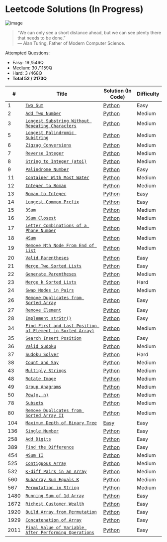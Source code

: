 
# Leetcode Solutions (In Progress)
![image](https://user-images.githubusercontent.com/95974393/152679059-9839749a-72bb-4842-8c5a-a12184cbfaf7.png)
>“We can only see a short distance ahead, but we can see plenty there that needs to be done.”  
― Alan Turing, Father of Modern Computer Science.

Attempted Questions:

 - Easy: 19 /546Q 
 - Medium: 30 /1159Q
 - Hard: 3 /468Q
 - **Total 52 / 2173Q** 

|       #         |Title                          |Solution (In Code)          | Difficulty |
|----------------|-------------------------------|-----------------------------|----------- |
|1|[`Two Sum`](https://leetcode.com/problems/two-sum/)|[Python](https://github.com/yenwee/leetcode_solutions/blob/main/scripts/1.%20Two%20Sum/two_sum.py)| Easy |
|2 |[`Add Two Number`](https://leetcode.com/problems/add-two-numbers/)|[Python](https://github.com/yenwee/leetcode_solutions/blob/main/scripts/2.%20Add%20Two%20Number/add_two_number.py)| Medium |
|3 |[`Longest Substring Without Repeating Characters`](https://leetcode.com/problems/longest-substring-without-repeating-characters/)|[Python](https://github.com/yenwee/leetcode_solutions/blob/main/scripts/3.%20Longest%20Substring%20Without%20Repeating%20Characters/longest_substring_without_repeating.py)| Medium |
|5 |[`Longest Palindromic Substring`](https://leetcode.com/problems/longest-palindromic-substring/)|[Python](https://github.com/yenwee/leetcode_solutions/blob/main/scripts/5.%20Longest%20Palindromic%20Substring/longest_palindromic_substring.py)| Medium |
|6 |[`Zigzag Conversions`](https://leetcode.com/problems/zigzag-conversion/)|[Python](https://github.com/yenwee/leetcode_solutions/blob/main/scripts/6.%20Zigzag%20Conversion/zigzag_conversion.py)| Medium |
|7 |[`Reverse Integer`](https://leetcode.com/problems/reverse-integer/)|[Python](https://github.com/yenwee/leetcode_solutions/blob/main/scripts/7.%20Reverse%20Integer/reverse_integer.py)| Medium |
|8 |[`String to Integer (atoi)`](https://leetcode.com/problems/string-to-integer-atoi/)|[Python](https://github.com/yenwee/leetcode_solutions/blob/main/scripts/8.%20String%20to%20Integer%20%28atoi%29/string_to_int.py)| Medium |
|9 |[`Palindrome Number`](https://leetcode.com/problems/palindrome-number/)|[Python](https://github.com/yenwee/leetcode_solutions/blob/main/scripts/9.%20Palindrome%20Number/palindrome.py)| Easy |
|11 |[`Container With Most Water`](https://leetcode.com/problems/container-with-most-water/)|[Python](https://github.com/yenwee/leetcode_solutions/blob/main/scripts/11.%20Container%20With%20Most%20Water/most_water_container.py)| Medium |
|12 |[`Integer to Roman`](https://leetcode.com/problems/integer-to-roman/)|[Python](https://github.com/yenwee/leetcode_solutions/blob/main/scripts/12.%20Integer%20to%20Roman/int_to_roman.py)| Medium |
|13 |[`Roman to Integer`](https://leetcode.com/problems/roman-to-integer/)|[Python](https://github.com/yenwee/leetcode_solutions/blob/main/scripts/13.%20Roman%20to%20Integer/roman_to_int.py)| Easy |
|14 |[`Longest Common Prefix`](https://leetcode.com/problems/longest-common-prefix/)|[Python](https://github.com/yenwee/leetcode_solutions/blob/main/scripts/14.%20Longest%20Common%20Prefix/longest_common_prefix.py)| Easy |
|15 |[`3Sum`](https://leetcode.com/problems/3sum/)|[Python](https://github.com/yenwee/leetcode_solutions/blob/main/scripts/15.%203Sum/3_sum_two_pointer.py)| Medium |
|16 |[`3Sum Closest`](https://leetcode.com/problems/3sum-closest/)|[Python](https://github.com/yenwee/leetcode_solutions/blob/main/scripts/16.%203Sum%20Closest/3_sum_closest.py)| Medium |
|17 |[`Letter Combinations of a Phone Number`](https://leetcode.com/problems/letter-combinations-of-a-phone-number/)|[Python](https://github.com/yenwee/leetcode_solutions/blob/main/scripts/17.%20Letter%20Combinations%20of%20a%20Phone%20Number/phone_num_combination.py)| Medium |
|18 |[`4Sum`](https://leetcode.com/problems/4sum/)|[Python](https://github.com/yenwee/leetcode_solutions/blob/main/scripts/18.%204Sum/4_sum_two_pointer_nested_loop.py)| Medium |
|19 |[`Remove Nth Node From End of List`](https://leetcode.com/problems/remove-nth-node-from-end-of-list/)|[Python](https://github.com/yenwee/leetcode_solutions/blob/main/scripts/19.%20Remove%20Nth%20Node%20From%20End%20of%20List/remove_nth_node_loop_to_find_target.py)| Medium |
|20 |[`Valid Parentheses`](https://leetcode.com/problems/valid-parentheses/)|[Python](https://github.com/yenwee/leetcode_solutions/blob/main/scripts/20.%20Valid%20Parentheses/valid_parentheses.py)| Easy |
|21 |[`Merge Two Sorted Lists`](https://leetcode.com/problems/merge-two-sorted-lists//)|[Python](https://github.com/yenwee/leetcode_solutions/blob/main/scripts/21.%20Merge%20Two%20Sorted%20Lists/merge_2_sorted_list.py)| Easy |
|22 |[`Generate Parentheses`](https://leetcode.com/problems/generate-parentheses)|[Python](https://github.com/yenwee/leetcode_solutions/blob/main/scripts/22.%20Generate%20Parentheses/generate_parentheses_iterative.py)| Medium |
|23 |[`Merge k Sorted Lists`](https://leetcode.com/problems/merge-k-sorted-lists/)|[Python](https://github.com/yenwee/leetcode_solutions/blob/main/scripts/23.%20Merge%20k%20Sorted%20Lists/merge_k_sorted.py)| Hard |
|24 |[`Swap Nodes in Pairs`](https://leetcode.com/problems/swap-nodes-in-pairs/)|[Python](https://github.com/yenwee/leetcode_solutions/blob/main/scripts/24.%20Swap%20Nodes%20in%20Pairs/swap_nodes_in_pairs.py)| Medium |
|26 |[`Remove Duplicates from Sorted Array`](https://leetcode.com/problems/remove-duplicates-from-sorted-array/)|[Python](https://github.com/yenwee/leetcode_solutions/blob/main/scripts/26.%20Remove%20Duplicates%20from%20Sorted%20Array/remove_dup_from_sorted_array.py)| Easy |
|27 |[`Remove Element`](https://leetcode.com/problems/remove-element/)|[Python](https://github.com/yenwee/leetcode_solutions/blob/main/scripts/27.%20Remove%20Element/remove_element.py)| Easy |
|28 |[`Implement strStr()`](https://leetcode.com/problems/implement-strstr/)|[Python](https://github.com/yenwee/leetcode_solutions/blob/main/scripts/28.%20Implement%20strStr/implement_str_str.py)| Easy |
|34 |[`Find First and Last Position of Element in Sorted Array)`](https://leetcode.com/problems/find-first-and-last-position-of-element-in-sorted-array/)|[Python](https://github.com/yenwee/leetcode_solutions/blob/main/scripts/34.%20Find%20First%20and%20Last%20Position%20of%20Element%20in%20Sorted%20Array/find_first_and_last_position_of_element_in_sorted_array.py)| Medium |
|35 |[`Search Insert Position`](https://leetcode.com/problems/search-insert-position/)|[Python](https://github.com/yenwee/leetcode_solutions/blob/main/scripts/28.%20Implement%20strStr/implement_str_str.py)| Easy |
|36 |[`Valid Sudoku`](https://leetcode.com/problems/valid-sudoku/)|[Python](https://github.com/yenwee/leetcode_solutions/blob/main/scripts/36.%20Valid%20Sudoku/valid_sudoku_recording_seen.py)| Medium |
|37 |[`Sudoku Solver`](https://leetcode.com/problems/sudoku-solver/)|[Python](https://github.com/yenwee/leetcode_solutions/blob/main/scripts/37.%20Sudoku%20Solver/sudoku_solver_recursion.py)| Hard |
|38 |[`Count and Say`](https://leetcode.com/problems/count-and-say/)|[Python](https://github.com/yenwee/leetcode_solutions/blob/main/scripts/38.%20Count%20and%20Say/count_and_say.py)| Medium |
|43 |[`Multiply Strings`](https://leetcode.com/problems/multiply-strings/)|[Python](https://github.com/yenwee/leetcode_solutions/blob/main/scripts/43.%20Multiply%20Strings/multiply_strings.py)| Medium |
|48 |[`Rotate Image`](https://leetcode.com/problems/rotate-image/)|[Python](https://github.com/yenwee/leetcode_solutions/blob/main/scripts/48.%20Rotate%20Image/rotate_image.py)| Medium |
|49 |[`Group Anagrams`](https://leetcode.com/problems/group-anagrams/)|[Python](https://github.com/yenwee/leetcode_solutions/blob/main/scripts/49.%20Group%20Anagrams/group_anagram.py)| Medium |
|50 |[`Pow(x, n)`](https://leetcode.com/problems/powx-n//)|[Python](https://github.com/yenwee/leetcode_solutions/blob/main/scripts/50.%20Pow_x%2Cn/pow_x%2Cn.py)| Medium |
|78 |[`Subsets`](https://leetcode.com/problems/subsets/)|[Python](https://github.com/yenwee/leetcode_solutions/blob/main/scripts/78.%20Subsets/subsets_recursion.py)| Medium |
|80 |[`Remove Duplicates from Sorted Array II`](https://leetcode.com/problems/remove-duplicates-from-sorted-array-ii/)|[Python](https://github.com/yenwee/leetcode_solutions/blob/main/scripts/80.%20Remove%20Duplicates%20from%20Sorted%20Array%20II/remove_dup_from_sorted_array_ii.py)| Medium |
|104 |[`Maximum Depth of Binary Tree`](https://leetcode.com/problems/maximum-depth-of-binary-tree/)|[Easy](https://github.com/yenwee/leetcode_solutions/blob/main/scripts/104.%20Maximum%20Depth%20of%20Binary%20Tree/maximum_depth_of_binary_tree.py)| Easy |
|136 |[`Single Number`](https://leetcode.com/problems/single-number/)|[Python](https://github.com/yenwee/leetcode_solutions/blob/main/scripts/136.%20Single%20Number/single_number.py)| Easy |
|258 |[`Add Digits`](https://leetcode.com/problems/add-digits/)|[Python](https://github.com/yenwee/leetcode_solutions/blob/main/scripts/258.%20Add%20Digits/add_digits_iter.py)| Easy |
|389 |[`Find the Difference`](https://leetcode.com/problems/find-the-difference/)|[Python](https://github.com/yenwee/leetcode_solutions/blob/main/scripts/389.%20Find%20the%20Difference/find_the_diff_count.py)| Easy |
|454 |[`4Sum II`](https://leetcode.com/problems/4sum-ii/)|[Python](https://github.com/yenwee/leetcode_solutions/blob/main/scripts/454.%204Sum%20II/4_sum_ii.py)| Medium |
|525 |[`Contiguous Array`](https://leetcode.com/problems/contiguous-array/)|[Python](https://github.com/yenwee/leetcode_solutions/blob/main/scripts/525.%20Contiguous%20Array/contiguous_array.py)| Medium |
|532 |[`K-diff Pairs in an Array`](https://leetcode.com/problems/k-diff-pairs-in-an-array/)|[Python](https://github.com/yenwee/leetcode_solutions/blob/main/scripts/532.%20K-diff%20Pairs%20in%20an%20Array/k_diff_pairs_in_an_array.py)| Medium |
|560 |[`Subarray Sum Equals K`](https://leetcode.com/problems/subarray-sum-equals-k/)|[Python](https://github.com/yenwee/leetcode_solutions/blob/main/scripts/560.%20Subarray%20Sum%20Equals%20K/subarray_sum_equals_k.py)| Medium |
|567 |[`Permutation in String`](https://leetcode.com/problems/permutation-in-string/)|[Python](https://github.com/yenwee/leetcode_solutions/blob/main/scripts/567.%20Permutation%20in%20String/permutation_in_string.py)| Medium |
|1480 |[`Running Sum of 1d Array`](https://leetcode.com/problems/running-sum-of-1d-array/)|[Python](https://github.com/yenwee/leetcode_solutions/blob/main/scripts/1480.%20Running%20Sum%20of%201d%20Array/running_sum_of_1d_array.py)| Easy |
|1672 |[`Richest Customer Wealth`](https://leetcode.com/problems/richest-customer-wealth/)|[Python](https://github.com/yenwee/leetcode_solutions/blob/main/scripts/1672.%20Richest%20Customer%20Wealth/richest_customer_wealth.py)| Easy |
|1920 |[`Build Array from Permutation`](https://leetcode.com/problems/build-array-from-permutation/)|[Python](https://github.com/yenwee/leetcode_solutions/blob/main/scripts/1920.%20Build%20Array%20from%20Permutation/array_from_permutation.py)| Easy |
|1929 |[`Concatenation of Array`](https://leetcode.com/problems/concatenation-of-array/)|[Python](https://github.com/yenwee/leetcode_solutions/blob/main/scripts/1929.%20Concatenation%20of%20Array/concat_of_array.py)| Easy |
|2011 |[`Final Value of Variable After Performing Operations`](https://leetcode.com/problems/final-value-of-variable-after-performing-operations/)|[Python](https://github.com/yenwee/leetcode_solutions/blob/main/scripts/2011.%20Final%20Value%20of%20Variable%20After%20Performing%20Operations/final_value_of_var_after_operations.py)| Easy |
